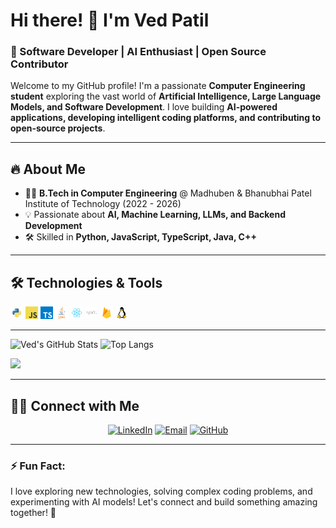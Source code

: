 # Hi there! 👋 I'm Ved Patil

### 🚀 Software Developer | AI Enthusiast | Open Source Contributor

Welcome to my GitHub profile! I'm a passionate **Computer Engineering student** exploring the vast world of **Artificial Intelligence, Large Language Models, and Software Development**. I love building **AI-powered applications, developing intelligent coding platforms, and contributing to open-source projects**.

---

## 🔥 About Me
- 👨‍💻 **B.Tech in Computer Engineering** @ Madhuben & Bhanubhai Patel Institute of Technology (2022 - 2026)
- 💡 Passionate about **AI, Machine Learning, LLMs, and Backend Development**
- 🛠️ Skilled in **Python, JavaScript, TypeScript, Java, C++**


---

## 🛠️ Technologies & Tools
<code><img height="20" src="https://raw.githubusercontent.com/github/explore/80688e429a7d4ef2fca1e82350fe8e3517d3494d/topics/python/python.png"></code>
<code><img height="20" src="https://raw.githubusercontent.com/github/explore/80688e429a7d4ef2fca1e82350fe8e3517d3494d/topics/javascript/javascript.png"></code>
<code><img height="20" src="https://raw.githubusercontent.com/github/explore/80688e429a7d4ef2fca1e82350fe8e3517d3494d/topics/typescript/typescript.png"></code>
<code><img height="20" src="https://raw.githubusercontent.com/github/explore/80688e429a7d4ef2fca1e82350fe8e3517d3494d/topics/java/java.png"></code>
<code><img height="20" src="https://raw.githubusercontent.com/github/explore/80688e429a7d4ef2fca1e82350fe8e3517d3494d/topics/react/react.png"></code>
<code><img height="20" src="https://raw.githubusercontent.com/github/explore/80688e429a7d4ef2fca1e82350fe8e3517d3494d/topics/nextjs/nextjs.png"></code>
<code><img height="20" src="https://raw.githubusercontent.com/github/explore/80688e429a7d4ef2fca1e82350fe8e3517d3494d/topics/firebase/firebase.png"></code>
<code><img height="20" src="https://raw.githubusercontent.com/github/explore/80688e429a7d4ef2fca1e82350fe8e3517d3494d/topics/linux/linux.png"></code>

---

![Ved's GitHub Stats](https://github-readme-stats.vercel.app/api?username=vedpatil1345&theme=tokyonight&show_icons=true&hide=["issues"])
![Top Langs](https://github-readme-stats.vercel.app/api/top-langs/?username=vedpatil1345&theme=tokyonight&layout=compact)

![](https://komarev.com/ghpvc/?username=vedpatil1345)

---

## 🤝🏻 Connect with Me
<p align="center">
<a href="https://www.linkedin.com/in/ved-patil-a71968250/"><img alt="LinkedIn" src="https://img.shields.io/badge/LinkedIn-Ved%20Patil-blue?style=flat-square&logo=linkedin"></a>
<a href="mailto:vedpatil13042005@gmail.com"><img alt="Email" src="https://img.shields.io/badge/Email-vedpatil1345@gmail.com-blue?style=flat-square&logo=gmail"></a>
<a href="https://github.com/vedpatil1345"><img alt="GitHub" src="https://img.shields.io/badge/GitHub-vedpatil1345-blue?style=flat-square&logo=github"></a>
</p>

---

### ⚡ Fun Fact:
I love exploring new technologies, solving complex coding problems, and experimenting with AI models! Let's connect and build something amazing together! 🚀
